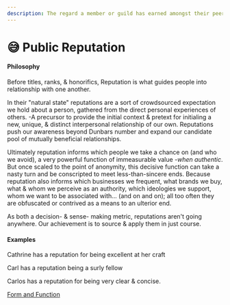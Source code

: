 ```yaml
---
description: The regard a member or guild has earned amongst their peers.
---
```


# 😅 Public Reputation

#### Philosophy

Before titles, ranks, & honorifics, Reputation is what guides people into relationship with one another.&#x20;

In their "natural state" reputations are a sort of crowdsourced expectation we hold about a person, gathered from the direct personal experiences of others. -A precursor to provide the initial context & pretext for initialing a new, unique, & distinct interpersonal relationship of our own.  Reputations push our awareness beyond Dunbars number and expand our candidate pool of mutually beneficial relationships.&#x20;

Ultimately reputation informs which people we take a chance on (and who we avoid), a very powerful function of immeasurable value -_when authentic_. But once scaled to the point of anonymity, this decisive function can take a nasty turn and be conscripted to meet less-than-sincere ends. Because reputation also informs which businesses we frequent, what brands we buy, what & whom we perceive as an authority, which ideologies we support, whom we want to be associated with... (and on and on); all too often they are obfuscated or contrived as a means to an ulterior end. &#x20;

As both a decision- & sense- making metric, reputations aren't going anywhere. Our achievement is to source & apply them in just course.&#x20;





#### Examples

Cathrine has a reputation for being excellent at her craft

Carl has a reputation being a surly fellow

Carlos has a reputation for being very clear & concise.&#x20;

[Form and Function](../../../blue-paper/reputations-public-and-administrative/public-reputation/)
